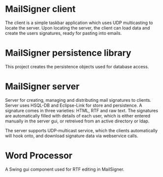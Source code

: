 # MailSigner client

The client is a simple taskbar application which uses UDP multicasting to locate the server. Upon locating the server, the client can load data and create the users signatures, ready for pasting into emails.

# MailSigner persistence library

This project creates the persistence objects used for database access.

# MailSigner server

Server for creating, managing and distributing mail signatures to clients. Server uses HSQL-DB and Eclipse-Link for store and persistence.
A signature comes in three varieties: HTML, RTF and raw text. The signatures are automatically filled with details of each user, which is
either entered manually in the server gui, or retreived from an active directory or ldap.

The server supports UDP-multicast service, which the clients automatically will hook onto, and download signature data via webservice calls.

# Word Processor

A Swing gui component used for RTF editing in MailSigner.
